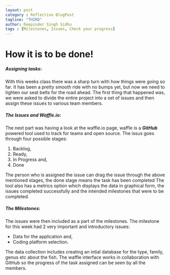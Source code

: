 ```yaml
---
layout: post
category : Reflective BlogPost
tagline: "THIRD"
author: Deepinder Singh Sidhu
tags : [Milestones, Issues, Check your progress]
---
```

# How it is to be done!
##### Assigning tasks:

With this weeks class there was a sharp turn with how things were going so far. It has been a pretty smooth ride with no bumps yet,
 but now we need to tighten our seat belts for the road ahead. The first thing that happened was, we were asked to divide the entire project into a set of issues and then assign these issues to various team members.
 

##### The Issues and Waffle.io:

The next part was having a look at the waffle.io page, waffle is a ***GitHub*** powered tool used to track for teams and open source. The issus goes through four possible stages:
1. Backlog,
2. Ready,
3. In Progress and,
4. Done

The person who is assigned the issue can drag the issue through the above mentioned stages, the done stage means the task has been completed
The tool also has a metrics option which displays the data in graphical form, the issues completed successfully and the intended milestones that were to be completed.

##### The Milestones:

The issues were then included as a part of the milestones. The milestone for this week had 2 very important and introductory issues:

* Data for the application and,
* Coding platform selection.

The data collection includes creating an intial database for the type, family, genus etc about the fish. The waffle interface works in collaboration with GitHub so the progress of the task assigned can be seen by all the members.
